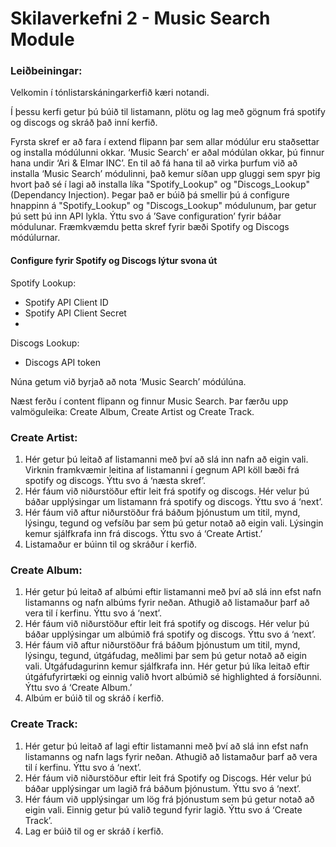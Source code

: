 # Skilaverkefni 2 - Music Search Module

### Leiðbeiningar: 

Velkomin í tónlistarskáningarkerfið kæri notandi.

Í þessu kerfi getur þú búið til listamann, plötu og lag með gögnum frá spotify og discogs og skráð það inní kerfið.

Fyrsta skref er að fara í extend flipann þar sem allar módúlur eru staðsettar og installa módúlunni okkar.
‘Music Search’ er aðal módúlan okkar, þú finnur hana undir ‘Ari & Elmar INC’. En til að fá hana til að virka þurfum við að installa ‘Music Search’ módulinni, það kemur síðan upp gluggi sem spyr þig hvort það sé í lagi að installa líka "Spotify_Lookup" og "Discogs_Lookup" (Dependancy Injection). Þegar það er búið þá smellir þú á configure hnappinn á "Spotify_Lookup" og "Discogs_Lookup" módulunum, þar getur þú sett þú inn API lykla. Ýttu svo á ’Save configuration’ fyrir báðar módulunar. Fræmkvæmdu þetta skref fyrir bæði Spotify og Discogs módúlurnar. 

#### Configure fyrir Spotify og Discogs lýtur svona út

Spotify Lookup:
- Spotify API Client ID
- Spotify API Client Secret
- 
Discogs Lookup:
- Discogs API token 

Núna getum við byrjað að nota ‘Music Search’ módúlúna.

Næst ferðu í content flipann og finnur Music Search.  Þar færðu upp valmöguleika: Create Album, Create Artist og Create Track.

### Create Artist:
1. Hér getur þú leitað af listamanni með því að slá inn nafn að eigin vali. Virknin framkvæmir leitina af listamanni í gegnum API köll bæði frá spotify og discogs. Ýttu svo á ‘næsta skref’.
2. Hér fáum við niðurstöður eftir leit frá spotify og discogs. Hér velur þú báðar upplýsingar um listamann frá spotify og discogs. Ýttu svo á ‘next’.
3. Hér fáum við aftur niðurstöður frá báðum þjónustum um titil, mynd, lýsingu, tegund og vefsíðu þar sem þú getur notað að eigin vali. Lýsingin kemur sjálfkrafa inn frá discogs. Ýttu svo á ‘Create Artist.’
4. Listamaður er búinn til og skráður í kerfið.


### Create Album:
1. Hér getur þú leitað af albúmi eftir listamanni með því að slá inn efst nafn listamanns og nafn albúms fyrir neðan. Athugið að listamaður þarf að vera til í kerfinu. Ýttu svo á ‘next’.
2. Hér fáum við niðurstöður eftir leit frá spotify og discogs. Hér velur þú báðar upplýsingar um albúmið frá spotify og discogs. Ýttu svo á ‘next’.
3. Hér fáum við aftur niðurstöður frá báðum þjónustum um titil, mynd, lýsingu, tegund, útgáfudag, meðlimi þar sem þú getur notað að eigin vali. Útgáfudagurinn kemur sjálfkrafa inn. Hér getur þú líka leitað eftir útgáfufyrirtæki og einnig valið hvort albúmið sé highlighted á forsíðunni. Ýttu svo á ‘Create Album.’
4. Albúm er búið til og skráð í kerfið.

### Create Track:
1. Hér getur þú leitað af lagi eftir listamanni með því að slá inn efst nafn listamanns og nafn lags fyrir neðan. Athugið að listamaður þarf að vera til í kerfinu. Ýttu svo á ‘next’.
2. Hér fáum við niðurstöður eftir leit frá Spotify og Discogs. Hér velur þú báðar upplýsingar um lagið frá báðum þjónustum. Ýttu svo á ‘next’.
3. Hér fáum við upplýsingar um lög frá þjónustum sem þú getur notað að eigin vali. Einnig getur þú valið tegund fyrir lagið. Ýttu svo á ‘Create Track’.
4. Lag er búið til og er skráð í kerfið.
